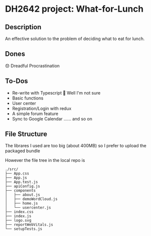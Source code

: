# DH2642 project: What-for-Lunch

## Description

An effective solution to the problem of deciding what to eat for lunch.

## Dones

😞 Dreadful Procrastination

## To-Dos 

- Re-write with Typescript 🤔  Well I'm not sure
- Basic functions
- User center
- Registration/Login with redux
- A simple forum feature
- Sync to Google Calendar
...... and so on

## File Structure

The librares I used are too big (about 400MB) so I prefer to upload the packaged bundle

However the file tree in the local repo is

```
./src/
├── App.css
├── App.js
├── App.test.js
├── apiConfig.js
├── components
│   ├── about.js
│   ├── demoWordCloud.js
│   ├── home.js
│   └── usercenter.js
├── index.css
├── index.js
├── logo.svg
├── reportWebVitals.js
└── setupTests.js
```
